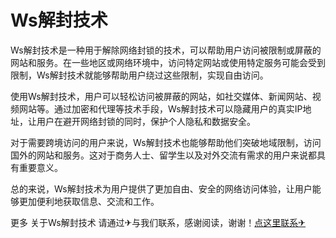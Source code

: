 # Ws解封技术

Ws解封技术是一种用于解除网络封锁的技术，可以帮助用户访问被限制或屏蔽的网站和服务。在一些地区或网络环境中，访问特定网站或使用特定服务可能会受到限制，Ws解封技术就能够帮助用户绕过这些限制，实现自由访问。

使用Ws解封技术，用户可以轻松访问被屏蔽的网站，如社交媒体、新闻网站、视频网站等。通过加密和代理等技术手段，Ws解封技术可以隐藏用户的真实IP地址，让用户在避开网络封锁的同时，保护个人隐私和数据安全。

对于需要跨境访问的用户来说，Ws解封技术也能够帮助他们突破地域限制，访问国外的网站和服务。这对于商务人士、留学生以及对外交流有需求的用户来说都具有重要意义。

总的来说，Ws解封技术为用户提供了更加自由、安全的网络访问体验，让用户能够更加便利地获取信息、交流和工作。

更多 关于Ws解封技术 请通过✈与我们联系，感谢阅读，谢谢！[点这里联系✈](https://add.k02.cc)